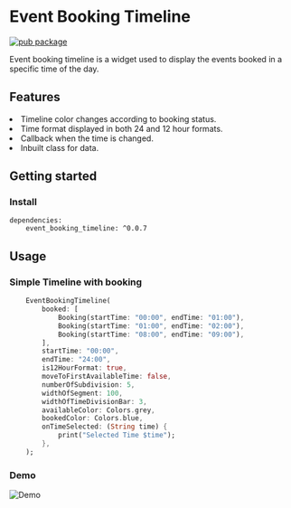 # Event Booking Timeline

[![pub package](https://img.shields.io/pub/v/event_booking_timeline)](https://pub.dev/packages/event_booking_timeline)

Event booking timeline is a widget used to display the events booked in a specific time of the day.

## Features

<li> Timeline color changes according to booking status. </li>
<li> Time format displayed in both 24 and 12 hour formats. </li>
<li> Callback when the time is changed. </li>
<li> Inbuilt class for data. </li>


## Getting started

### Install

    dependencies:
        event_booking_timeline: ^0.0.7

## Usage

### Simple Timeline with booking

```dart
    EventBookingTimeline(
        booked: [
            Booking(startTime: "00:00", endTime: "01:00"),
            Booking(startTime: "01:00", endTime: "02:00"),
            Booking(startTime: "08:00", endTime: "09:00"),
        ],
        startTime: "00:00",
        endTime: "24:00",
        is12HourFormat: true,
        moveToFirstAvailableTime: false,
        numberOfSubdivision: 5,
        widthOfSegment: 100,
        widthOfTimeDivisionBar: 3,
        availableColor: Colors.grey,
        bookedColor: Colors.blue,
        onTimeSelected: (String time) {
            print("Selected Time $time");
        },
    );
```

### Demo

<img src="https://raw.githubusercontent.com/anixsam/event_booking_timeline/main/example/sample.gif" alt="Demo">